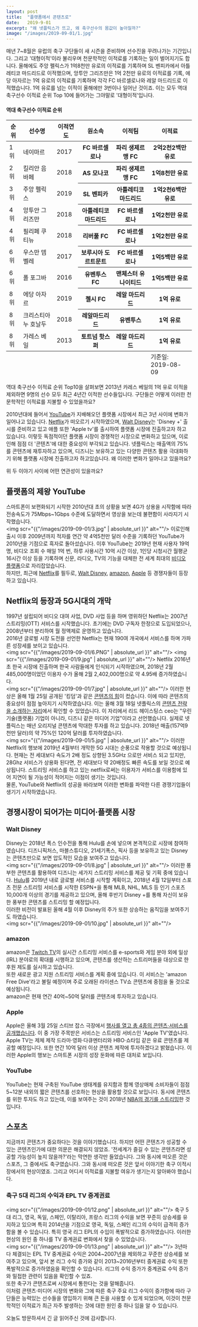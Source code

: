 ```yaml
---
layout: post
title:  "플랫폼에서 콘텐츠로"
date:   2019-9-01
excerpt: "왜 넷플릭스가 뜨고, 왜 축구선수의 몸값이 높아질까?"
image: "/images/2019-09-01/1.jpg"
---
```


매년 7~8월은 유럽의 축구 구단들이 새 시즌을 준비하며 선수진을 꾸려나가는 기간입니다.
그리고 '대형이적'이라 불리우며 천문학적인 이적료를 기록하는 일이 벌어지기도 합니다.
올해에도 주앙 펠릭스가 1억8천만 유로의 이적료를 기록하며 SL 벤피카에서 아틀레티코 마드리드로 이적했으며, 앙투안 그리즈만은 1억 2천만 유로의 이적료를 기록, 에당 아자르는 1억 유로의 이적료를 기록하며 각각 FC 바르셀로나와 레알 마드리드로 이적했습니다. 1억 유로를 넘는 이적이 올해에만 3번이나 일어난 것이죠. 이는 모두 역대 축구선수 이적료 순위 Top 10에 들어가는 그야말로 '대형이적'입니다.<br>
#### 역대 축구선수 이적료 순위
<table>
			<thead>
				<tr>
					<th>순위</th>
					<th>선수명</th>
					<th>이적연도</th>
                    <th>원소속</th>
                    <th>이적팀</th>
                    <th>이적료</th>
				</tr>
			</thead>
			<tbody>
				<tr>
					<td>1위</td>
					<td>네이마르</td>
					<td>2017</td>
                    <th>FC 바르셀로나</th>
                    <th>파리 생제르맹 FC</th>
                    <th>2억2천2백만 유로</th>
				</tr>
				<tr>
					<td>2위</td>
					<td>킬리안 음바페</td>
					<td>2018</td>
                    <th>AS 모나코</th>
                    <th>파리 생제르맹 FC</th>
                    <th>1억8천만 유로</th>
				</tr>
				<tr>
					<td>3위</td>
					<td>주앙 펠릭스</td>
					<td>2019</td>
                    <th>SL 벤피카</th>
                    <th>아틀레티코 마드리드</th>
                    <th>1억2천6백만 유로</th>
				</tr>
				<tr>
					<td>4위</td>
					<td>앙투안 그리즈만</td>
					<td>2018</td>
                    <th>아틀레티코 마드리드</th>
                    <th>FC 바르셀로나</th>
                    <th>1억2천만 유로</th>
				</tr>
				<tr>
					<td>4위</td>
					<td>필리페 쿠티뉴</td>
					<td>2018</td>
                    <th>리버풀 FC</th>
                    <th>FC 바르셀로나</th>
                    <th>1억2천만 유로</th>
				</tr>
                <tr>
					<td>6위</td>
					<td>우스만 뎀벨레</td>
					<td>2017</td>
                    <th>보루시아 도르트문트</th>
                    <th>FC 바르셀로나</th>
                    <th>1억5백만 유로</th>
				</tr>
                <tr>
					<td>6위</td>
					<td>폴 포그바</td>
					<td>2016</td>
                    <th>유벤투스 FC</th>
                    <th>맨체스터 유나이티드</th>
                    <th>1억5백만 유로</th>
				</tr>
                <tr>
					<td>8위</td>
					<td>에당 아자르</td>
					<td>2019</td>
                    <th>첼시 FC</th>
                    <th>레알 마드리드</th>
                    <th>1억 유로</th>
				</tr>
                <tr>
					<td>8위</td>
					<td>크리스티아누 호날두</td>
					<td>2018</td>
                    <th>레알마드리드</th>
                    <th>유벤투스</th>
                    <th>1억 유로</th>
				</tr>
                <tr>
					<td>8위</td>
					<td>가레스 베일</td>
					<td>2013</td>
                    <th>토트넘 핫스퍼</th>
                    <th>레알 마드리드</th>
                    <th>1억 유로</th>
				</tr>
			</tbody>
			<tfoot>
				<tr>
					<td colspan="5"></td>
					<td>기준일: 2019-08-09</td>
				</tr>
			</tfoot>
		</table>


역대 축구선수 이적료 순위 Top10을 살펴보면 2013년 카레스 베일의 1억 유로 이적을 제외하면 9명의 선수 모두 최근 4년간 이적한 선수들입니다. 구단들은 어떻게 이러한 천문학적인 이적료를 지불할 수 있었을까요?<br>

2010년대에 들어서 [YouTube](https://www.youtube.com/)가 지배해오던 플랫폼 시장에서 최근 3년 사이에 변화가 일어나고 있습니다. [Netflix](https://www.netflix.com/browse)가 떠오르기 시작하였으며, [Walt Disney](http://www.disney.co.kr/home/index.jsp)는 'Disney +' 출시를 준비하고 있고 애플 또한 'Apple tv'를 출시하여 플랫폼 시장에 진출하고자 하고 있습니다. 이렇듯 독점적이던 플랫폼 시장이 경쟁적인 시장으로 변화하고 있으며, 이로 인해 점점 더 '콘텐츠'에 대한 중요성이 부각되고 있습니다. 넷플릭스는 매출액의 75%를 콘텐츠에 재투자하고 있으며, 디즈니는 보유하고 있는 다양한 콘텐츠 활용 극대화하기 위해 플랫폼 시장에 진출하고자 하고있습니다. 왜 이러한 변화가 일어나고 있을까요?

위 두 이야기 사이에 어떤 연관성이 있을까요?  

## 플랫폼의 제왕 YouTube
스마트폰이 보편화되기 시작한 2010년대 초의 상황을 보면 4G가 상용을 시작함에 따라 전송속도가 75Mbps~1Gbps 수준에 도달하면서 영상을 보는데 불편함이 사라지기 시작했습니다. <br>
<span class="image fit"><img scr="{{"/images/2019-09-01/3.jpg" | absolute_url }}" alt=""/></span> 
이로인해 출시 이후 2009년까지 적자를 연간 약 4억5천만 달러 수준을 기록하던 YouTube가 2010년을 기점으로 흑자로 돌아섰습니다. 이후 YouTube는 2019년 현재 사용자 19억 명, 비디오 조회 수 매일 1억 번, 하루 사용시간 10억 시간 이상, 1인당 시청시간 월평균 16시간 이상 등을 기록하며 신문, 라디오, TV의 기능을 대체한 전 세계 최대의 [비디오 플랫폼](https://news.naver.com/main/read.nhn?mode=LSD&mid=sec&sid1=105&oid=028&aid=0002421754)으로 자리잡았습니다.  
하지만, 최근에 [Netflix](https://www.netflix.com/browse)를 필두로, [Walt Disney](http://www.disney.co.kr/home/index.jsp), [amazon](https://www.amazon.com/), [Apple](https://www.apple.com/) 등 경쟁자들이 등장하고 있습니다.

## Netflix의 등장과 5G시대의 개막
1997년 설립되어 비디오 대여 사업, DVD 사업 등을 하며 영위하던 Netflix는 2007년  스트리밍(OTT) 서비스를 시작했습니다. 초기에는 DVD 구독자 한정으로 도입되었으나, 2008년부터 분리하여 월 정액제로 운영하고 있습니다.  
2016년 글로벌 시장 도전을 선언한 Netflix는 현재 190여 개국에서 서비스를 하며 가파른 성장세를 보이고 있습니다.  
<span class="image fit"><img scr="{{"/images/2019-09-01/6.PNG" | absolute_url }}" alt=""/></span>
<span class="image fit"><img scr="{{"/images/2019-09-01/9.jpg" | absolute_url }}" alt=""/></span>
Netfilx 2016년 초 한국 시장에 진출하며 한국 사람들에게 인식되기 시작하였으며, 2018년 2월 485,000명이었던 이용자 수가 올해 2월 2,402,000명으로 약 4.95배 증가하였습니다.  
<span class="image fit"><img scr="{{"/images/2019-09-01/7.jpg" | absolute_url }}" alt=""/></span>
이러한 현상은 올해 1월 25일 공개된 '킹덤'과 같은 [콘텐츠의 힘](https://news.naver.com/main/read.nhn?mode=LSD&mid=sec&sid1=105&oid=469&aid=0000375965)이 컸습니다. 이에 따라 콘텐츠의 중요성이 점점 높아지기 시작하였습니다. 이는 올해 3월 18일 넷플릭스의 [콘텐츠 전략을 소개하는 자리](https://news.naver.com/main/read.nhn?mode=LSD&mid=sec&sid1=101&oid=025&aid=0002892720)에서 확인할 수 있었습니다. 이 자리에서 리드 헤이스팅스 ceo는 "우린 기술(플랫폼) 기업이 아니라, 디즈니 같은 미디어 기업"이라고 선언했습니다. 실제로 넷플릭스는 매년 오리지널 콘텐츠에 막대한 투자를 하고 있습니다.  2018년 매출(157억9천만 달러)의 약 75%인 120억 달러를 투자하였습니다.  
<span class="image fit"><img scr="{{"/images/2019-09-01/5.jpg" | absolute_url }}" alt=""/></span>
이러한 Netflix의 행보에 2019년 4월부터 개막한 5G 시대는 순풍으로 작용할 것으로 예상됩니다. 현재는 전 세대보다 속도가 2배 정도 상향된 3.5GHz 으로만 서비스 되고 있지만, 28Ghz 서비스가 상용화 된다면, 전 세대보다 약 20배정도 빠른 속도를 보일 것으로 예상됩니다. 스트리밍 서비스를 하고 있는 netflix로써는 이용자가 서비스를 이용함에 있어 지연이 될 가능성이 적어지는 이점이 생기는 것입니다.  
물론, YouTube와 Netflix의 성공을 바라보며 이러한 변화를 파악한 다른 경쟁기업들이 생기기 시작하였습니다.  

## 경쟁시장이 되어가는 미디어‧플랫폼 시장  
### Walt Disney  
Disney는 2018년 폭스 인수전을 통해 Hulu를 손에 넣으며 본격적으로 시장에 참여하였습니다. 디즈니픽처스, 마블스튜디오, 21세기폭스, 픽사 등을 보유하고 있는 Disney는 콘텐츠만으로 보면 압도적인 모습을 보여주고 있습니다.  
<span class="image fit"><img scr="{{"/images/2019-09-01/8.jpg" | absolute_url }}" alt=""/></span> 
이러한 풍부한 콘텐츠를 활용하여 디즈니는 세가지 스트리밍 서비스를 제공 및 기획 중에 있습니다. [Hulu](https://www.hulu.com/)를 2019년 내로 글로벌 서비스를 시작할 계획이고, 2018년 4월 12일부터 스포츠 전문 스트리밍 서비스를 시작한 ESPN+을 통해 MLB, NHL, MLS 등 인기 스포츠 10,000개 이상의 경기를 제공하고 있으며, 올해 후반기 Disney +를 통해 자신이 보유한 풍부한 콘텐츠를 스트리밍 할 예정입니다.  
이러한 비전이 발표된 올해 4월 이후 Disney의 주가 또한 상승하는 움직임을 보여주기도 하였습니다.  
<span class="image fit"><img scr="{{"/images/2019-09-01/10.jpg" | absolute_url }}" alt=""/></span>

### amazon  
amazon은 [Twitch TV](https://www.twitch.tv/)의 실시간 스트리밍 서비스를 e-sports와 게임 분야 외에 일상(IRL) 분야로의 확대를 시행하고 있으며, 콘텐츠를 생산하는 스트리머들을 대상으로 한 후원 제도를 실시하고 있습니다.  
또한 새로운 광고 지원 스트리밍 서비스를 계획 중에 있습니다. 이 서비스는 'amazon Free Dive'라고 불릴 예정이며 주로 오래된 라이센스 TV쇼 콘텐츠에 중점을 둘 것으로 예상됩니다.  
amazon은 현재 연간 40억~50억 달러를 콘텐츠에 투자하고 있습니다.

### Apple
Apple은 올해 3월 25일 스티브 잡스 극장에서 [행사를 열고 총 4종의 콘텐츠·서비스를 공개했습니다](https://news.naver.com/main/read.nhn?mode=LSD&mid=sec&sid1=105&oid=023&aid=0003435450). 이 중 가장 주목받은 서비스는 스트리밍 서비스인 'Apple TV'였습니다. Apple TV는 제체 제작 드라마·영화·다큐멘터리와 HBO·쇼타임 같은 유료 콘텐츠를 제공할 예정입니다. 또한 연간 10억 달러 이상 콘텐츠 제작에 투자하겠다고 밝혔습니다. 이러한 Apple의 행보는 스마트폰 시장의 성장 둔화에 따른 대처로 보입니다.

### YouTube
YouTube는 현재 구축된 YouTube 생태계를 유지함과 함께 영상매체 소비자들이 점점 5~12분 내외의 짧은 콘텐츠를 선호하는 현상을 활용할 것으로 보입니다. 동시에 콘텐츠를 위한 투자도 하고 있는데, 이를 보여주는 것이 2018년 [NBA의 경기를 스트리밍](http://news.chosun.com/site/data/html_dir/2018/06/20/2018062004088.html)한 것입니다.

## 스포츠
지금까지 콘텐츠가 중요하다는 것을 이야기했습니다. 하지만 어떤 콘텐츠가 성공할 수 있는 콘텐츠인가에 대한 의문은 해결되지 않았죠. '전세계가 즐길 수 있는 콘텐츠라면 성공할 가능성이 높지 않을까?'라는 막연한 생각만 들었습니다. 그와 동시에 떠오른 것은 스포츠, 그 중에서도 축구였습니다. 그와 동시에 떠오른 것은 앞서 이야기한 축구 이적시장에서의 현상이였죠. 그리고 어디서 이적료를 지불할 여유가 생기는지 알아봐야 했습니다.  

### 축구 5대 리그의 수익과 EPL TV 중계권료  
<span class="image fit"><img scr="{{"/images/2019-09-01/12.png" | absolute_url }}" alt=""/></span>
축구 5대 리그, 영국, 독일, 스페인, 이탈리아, 프랑스 리그의 수익을 보면 꾸준히 
상승세를 유지하고 있으며 특히 2014년을 기점으로 영국, 독일, 스페인 리그의 수익이 급격히 증가함을 볼 수 있습니다. 특히 영국 리그 EPL의 수입이 폭발적으로 증가하였습니다. 이러한 현상의 원인 중 하나를 TV 중계권료 변화에서 찾을 수 있었습니다.  
<span class="image fit"><img scr="{{"/images/2019-09-01/13.png" | absolute_url }}" alt=""/></span> 
3년마다 체결되는 EPL TV 중계권료 수익은 2004~2007년을 제외하고 꾸준한 상승세를 보여주고 있으며, 앞서 본 리그 수익 증가와 같이 2013~2016년부터 중계권료 수익 또한 폭발적으로 증가하였음을 확인할 수 있습니다. 리그의 수익 증가가 중계권료 수익 증가와 밀접한 관련이 있음을 확인할 수 있죠.  
또한 축구가 콘텐츠로써 시장에서 통한다는 것을 말해줍니다.  
이처럼 콘텐츠‧미디어 시장의 변화와 그에 따른 축구 주요 리그 수익이 증가함에 따라 구단들은 능력있는 선수들을 영입하기 위해 큰 돈을 사용할 수 있게 되었으며, 이것이 천문학적인 이적료가 최근 자주 발생하는 것에 대한 원인 중 하나 임을 알 수 있습니다.  

오늘도 방문하셔서 긴 글 읽어주신 것에 감사합니다.